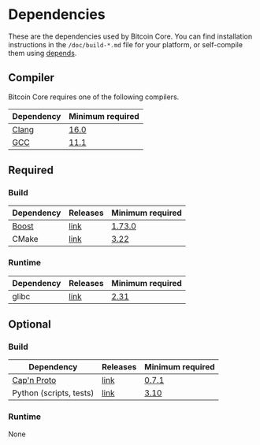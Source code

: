 # Dependencies

These are the dependencies used by Bitcoin Core.
You can find installation instructions in the `/doc/build-*.md` file for your platform, or self-compile
them using [depends](/depends/README.md).

## Compiler

Bitcoin Core requires one of the following compilers.

| Dependency | Minimum required |
| --- | --- |
| [Clang](https://clang.llvm.org) | [16.0](https://github.com/bitcoin/bitcoin/pull/30263) |
| [GCC](https://gcc.gnu.org) | [11.1](https://github.com/bitcoin/bitcoin/pull/29091) |

## Required

### Build

| Dependency | Releases | Minimum required |
| --- | --- | --- |
| [Boost](../depends/packages/boost.mk) | [link](https://www.boost.org/users/download/) | [1.73.0](https://github.com/bitcoin/bitcoin/pull/29066) |
| CMake | [link](https://cmake.org/) | [3.22](https://github.com/bitcoin/bitcoin/pull/30454) |

### Runtime

| Dependency | Releases | Minimum required |
| --- | --- | --- |
| glibc | [link](https://www.gnu.org/software/libc/) | [2.31](https://github.com/bitcoin/bitcoin/pull/29987)

## Optional

### Build

| Dependency | Releases | Minimum required |
| --- | --- | --- |
| [Cap'n Proto](../depends/packages/capnp.mk) | [link](https://capnproto.org) | [0.7.1](https://github.com/bitcoin/bitcoin/pull/28907) |
| Python (scripts, tests) | [link](https://www.python.org) | [3.10](https://github.com/bitcoin/bitcoin/pull/30527) |

### Runtime

None
